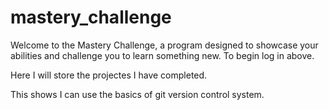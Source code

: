 # mastery_challenge

Welcome to the Mastery Challenge, a program designed to showcase your abilities and challenge you to learn something new. To begin log in above.

Here I will store the projectes I have completed.

This shows I can use the basics of git version control system.
